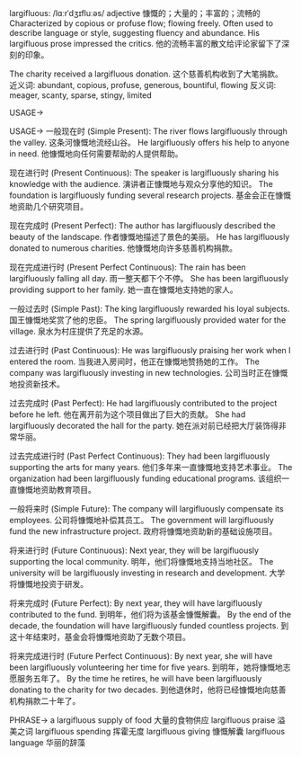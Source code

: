 largifluous: /lɑːrˈdʒɪfluːəs/
adjective
慷慨的；大量的；丰富的；流畅的
Characterized by copious or profuse flow; flowing freely.  Often used to describe language or style, suggesting fluency and abundance.
His largifluous prose impressed the critics. 他的流畅丰富的散文给评论家留下了深刻的印象。

The charity received a largifluous donation.  这个慈善机构收到了大笔捐款。
近义词: abundant, copious, profuse, generous, bountiful, flowing
反义词: meager, scanty, sparse, stingy, limited

USAGE->

USAGE->
一般现在时 (Simple Present):
The river flows largifluously through the valley.  这条河慷慨地流经山谷。
He largifluously offers his help to anyone in need. 他慷慨地向任何需要帮助的人提供帮助。

现在进行时 (Present Continuous):
The speaker is largifluously sharing his knowledge with the audience. 演讲者正慷慨地与观众分享他的知识。
The foundation is largifluously funding several research projects. 基金会正在慷慨地资助几个研究项目。

现在完成时 (Present Perfect):
The author has largifluously described the beauty of the landscape. 作者慷慨地描述了景色的美丽。
He has largifluously donated to numerous charities. 他慷慨地向许多慈善机构捐款。

现在完成进行时 (Present Perfect Continuous):
The rain has been largifluously falling all day. 雨一整天都下个不停。
She has been largifluously providing support to her family. 她一直在慷慨地支持她的家人。

一般过去时 (Simple Past):
The king largifluously rewarded his loyal subjects. 国王慷慨地奖赏了他的忠臣。
The spring largifluously provided water for the village.  泉水为村庄提供了充足的水源。

过去进行时 (Past Continuous):
He was largifluously praising her work when I entered the room. 当我进入房间时，他正在慷慨地赞扬她的工作。
The company was largifluously investing in new technologies.  公司当时正在慷慨地投资新技术。


过去完成时 (Past Perfect):
He had largifluously contributed to the project before he left. 他在离开前为这个项目做出了巨大的贡献。
She had largifluously decorated the hall for the party.  她在派对前已经把大厅装饰得非常华丽。


过去完成进行时 (Past Perfect Continuous):
They had been largifluously supporting the arts for many years.  他们多年来一直慷慨地支持艺术事业。
The organization had been largifluously funding educational programs. 该组织一直慷慨地资助教育项目。

一般将来时 (Simple Future):
The company will largifluously compensate its employees. 公司将慷慨地补偿其员工。
The government will largifluously fund the new infrastructure project. 政府将慷慨地资助新的基础设施项目。


将来进行时 (Future Continuous):
Next year, they will be largifluously supporting the local community. 明年，他们将慷慨地支持当地社区。
The university will be largifluously investing in research and development. 大学将慷慨地投资于研发。


将来完成时 (Future Perfect):
By next year, they will have largifluously contributed to the fund. 到明年，他们将为该基金慷慨解囊。
By the end of the decade, the foundation will have largifluously funded countless projects. 到这十年结束时，基金会将慷慨地资助了无数个项目。


将来完成进行时 (Future Perfect Continuous):
By next year, she will have been largifluously volunteering her time for five years. 到明年，她将慷慨地志愿服务五年了。
By the time he retires, he will have been largifluously donating to the charity for two decades. 到他退休时，他将已经慷慨地向慈善机构捐款二十年了。



PHRASE->
a largifluous supply of food  大量的食物供应
largifluous praise  溢美之词
largifluous spending  挥霍无度
largifluous giving  慷慨解囊
largifluous language  华丽的辞藻
